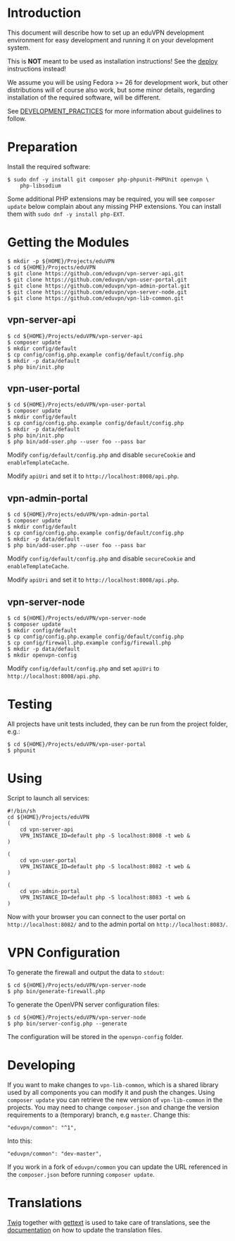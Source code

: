 # Introduction

This document will describe how to set up an eduVPN development environment 
for easy development and running it on your development system. 

This is **NOT** meant to be used as installation instructions! See the 
[deploy](README.md#deployment) instructions instead!

We assume you will be using Fedora >= 26 for development work, but other 
distributions will of course also work, but some minor details, regarding 
installation of the required software, will be different.

See [DEVELOPMENT_PRACTICES](DEVELOPMENT_PRACTICES.md) for more information
about guidelines to follow.

# Preparation

Install the required software:

    $ sudo dnf -y install git composer php-phpunit-PHPUnit openvpn \
        php-libsodium

Some additional PHP extensions may be required, you will see `composer update` 
below complain about any missing PHP extensions. You can install them with 
`sudo dnf -y install php-EXT`.

# Getting the Modules

    $ mkdir -p ${HOME}/Projects/eduVPN
    $ cd ${HOME}/Projects/eduVPN
    $ git clone https://github.com/eduvpn/vpn-server-api.git
    $ git clone https://github.com/eduvpn/vpn-user-portal.git
    $ git clone https://github.com/eduvpn/vpn-admin-portal.git
    $ git clone https://github.com/eduvpn/vpn-server-node.git
    $ git clone https://github.com/eduvpn/vpn-lib-common.git

## vpn-server-api

    $ cd ${HOME}/Projects/eduVPN/vpn-server-api
    $ composer update
    $ mkdir config/default
    $ cp config/config.php.example config/default/config.php
    $ mkdir -p data/default
    $ php bin/init.php

## vpn-user-portal

    $ cd ${HOME}/Projects/eduVPN/vpn-user-portal
    $ composer update
    $ mkdir config/default
    $ cp config/config.php.example config/default/config.php
    $ mkdir -p data/default
    $ php bin/init.php
    $ php bin/add-user.php --user foo --pass bar

Modify `config/default/config.php` and disable `secureCookie` and 
`enableTemplateCache`.

Modify `apiUri` and set it to `http://localhost:8008/api.php`.

## vpn-admin-portal

    $ cd ${HOME}/Projects/eduVPN/vpn-admin-portal
    $ composer update
    $ mkdir config/default
    $ cp config/config.php.example config/default/config.php
    $ mkdir -p data/default
    $ php bin/add-user.php --user foo --pass bar

Modify `config/default/config.php` and disable `secureCookie` and 
`enableTemplateCache`.

Modify `apiUri` and set it to `http://localhost:8008/api.php`.

## vpn-server-node

    $ cd ${HOME}/Projects/eduVPN/vpn-server-node
    $ composer update
    $ mkdir config/default
    $ cp config/config.php.example config/default/config.php
    $ cp config/firewall.php.example config/firewall.php
    $ mkdir -p data/default
    $ mkdir openvpn-config

Modify `config/default/config.php` and set `apiUri` to 
`http://localhost:8008/api.php`.

# Testing

All projects have unit tests included, they can be run from the project folder,
e.g.: 

    $ cd ${HOME}/Projects/eduVPN/vpn-user-portal
    $ phpunit

# Using

Script to launch all services:

    #!/bin/sh
    cd ${HOME}/Projects/eduVPN
    (
	    cd vpn-server-api
	    VPN_INSTANCE_ID=default php -S localhost:8008 -t web &
    )

    (
	    cd vpn-user-portal
	    VPN_INSTANCE_ID=default php -S localhost:8082 -t web &
    )

    (
	    cd vpn-admin-portal
	    VPN_INSTANCE_ID=default php -S localhost:8083 -t web &
    )

Now with your browser you can connect to the user portal on 
`http://localhost:8082/` and to the admin portal on `http://localhost:8083/`.

# VPN Configuration

To generate the firewall and output the data to `stdout`:
    
    $ cd ${HOME}/Projects/eduVPN/vpn-server-node 
    $ php bin/generate-firewall.php

To generate the OpenVPN server configuration files:

    $ cd ${HOME}/Projects/eduVPN/vpn-server-node
    $ php bin/server-config.php --generate

The configuration will be stored in the `openvpn-config` folder.

# Developing

If you want to make changes to `vpn-lib-common`, which is a shared library 
used by all components you can modify it and push the changes. Using 
`composer update` you can retrieve the new version of `vpn-lib-common` in 
the projects. You may need to change `composer.json` and change the version
requirements to a (temporary) branch, e.g `master`. Change this:

    "eduvpn/common": "^1",

Into this:

    "eduvpn/common": "dev-master",

If you work in a fork of `eduvpn/common` you can update the URL referenced in
the `composer.json` before running `composer update`.

# Translations

[Twig](https://twig.symfony.com/) together with 
[gettext](https://secure.php.net/gettext) is used to take care of translations, 
see the 
[documentation](https://twig-extensions.readthedocs.io/en/latest/i18n.html) on
how to update the translation files.
